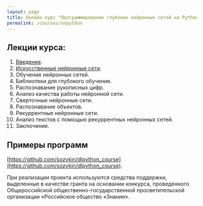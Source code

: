 ```yaml
---
layout: page
title: Онлайн курс "Программирование глубоких нейронных сетей на Python"
permalink: /courses/nnpython
---
```

## Лекции курса:

1. [Введение](https://youtu.be/GX7qxV5nh5o).
2. [Искусственные нейронные сети](https://youtu.be/h9UFJVhyDuM).
3. Обучение нейронных сетей.
4. Библиотеки для глубокого обучения.
5. Распознавание рукописных цифр.
6. Анализ качества работы нейронной сети.
7. Сверточные нейронные сети.
8. Распознавание объектов.
9. Рекуррентные нейронные сети.
10. Анализ текстов с помощью рекуррентных нейронных сетей. 
11. Заключение.

## Примеры программ

[https://github.com/sozykin/dlpython_course](https://github.com/sozykin/dlpython_course).

При реализации проекта используются средства поддержки, выделенные в качестве гранта на основании конкурса, проведенного Общероссийской общественно-государственной просветительской организации «Российское общество «Знание».
